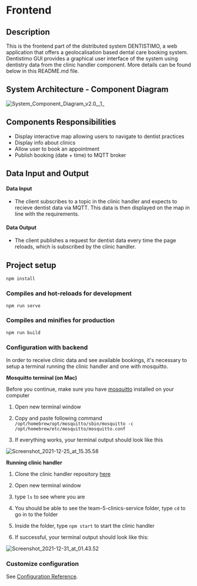 # Frontend

## Description

This is the frontend part of the distributed system DENTISTIMO, a web application that offers a geolocalisation based dental care booking system.
Dentistimo GUI provides a graphical user interface of the system using dentistry data from the clinic handler component. More details can be found below in this README.md file.

## System Architecture - Component Diagram

![System_Component_Diagram_v2.0__1_](/uploads/45a7fa0c8ac9aeace2ea507ccfce552b/System_Component_Diagram_v2.0__1_.png)


## Components Responsibilities

- Display interactive map allowing users to navigate to dentist practices
- Display info about clinics 
- Allow user to book an appointment 
- Publish booking (date + time) to MQTT broker 

## Data Input and Output

#### Data Input

- The client subscribes to a topic in the clinic handler and expects to recieve dentist data via MQTT.  This data is then displayed on the map in line with the requirements. 

#### Data Output
- The client publishes a request for dentist data every time the page reloads, which is subscribed by the clinic handler. 

## Project setup
```
npm install
```

### Compiles and hot-reloads for development
```
npm run serve
```

### Compiles and minifies for production
```
npm run build
```

### Configuration with backend
 
   In order to receive clinic data and see available bookings, it's necessary to setup a terminal running the clinic handler and one with mosquitto.

 **Mosquitto terminal (on Mac)**

Before you continue, make sure you have [mosquitto](https://mosquitto.org/download/) installed on your computer 

  1. Open new terminal window

  2. Copy and paste following command `/opt/homebrew/opt/mosquitto/sbin/mosquitto -c /opt/homebrew/etc/mosquitto/mosquitto.conf`

  3. If everything works, your terminal output should look like this 

  ![Screenshot_2021-12-25_at_15.35.58](/uploads/53b9f9b74c854b7a04cd188147d989e1/Screenshot_2021-12-25_at_15.35.58.png)

  **Running clinic handler**
 
 1. Clone the clinic handler repository [here](https://git.chalmers.se/courses/dit355/test-teams-formation/team-5/team-5-clinics-service)
    
 2. Open new terminal window

 3. type `ls` to see where you are

 4. You should be able to see the team-5-clinics-service folder, type `cd` to go in to the folder

 5. Inside the folder, type `npm start` to start the clinic handler
 
 6. If successful, your terminal output should look like this:

  ![Screenshot_2021-12-31_at_01.43.52](/uploads/3459b81b09343a48b094d7b0255670bc/Screenshot_2021-12-31_at_01.43.52.png)

### Customize configuration
See [Configuration Reference](https://cli.vuejs.org/config/).
